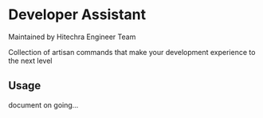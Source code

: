 # Developer Assistant

Maintained by Hitechra Engineer Team

Collection of artisan commands that make your development experience to the next level

## Usage

document on going...
